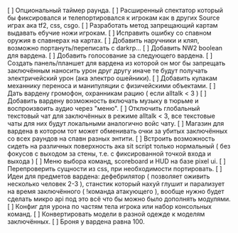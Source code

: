 [ ] Опциональный таймер раунда.
[ ] Расширенный спектатор который бы фиксировался и телепортировался к игрокам как в других Source играх ака tf2, css, csgo.
[ ] Разработать метод запрещающий картам выдавать ебучие ножи игрокам.
[ ] Исправить ошибку со спавном оружия в спавнерах на картах.
[ ] Добавить наручники и кляп, возможно портануть/переписать с darkrp...
[ ] Добавить NW2 boolean для вардена.
[ ] Добавить голосование за следующего вардена.
[ ] Создать панель/планшет для вардена из которой он мог бы запрещать заключённым наносить урон друг другу иначе те будут получать электричейский урон (ака электро ошейники).
[ ] Добавить кулакам механнику переноса и манипуляции с физичейскими объектами.
[ ] Дать вардену громофон, охранникам рацию ( если alltalk < 3 )
[ ] Добавить вардену возможность включать музыку в тюрьме и воспроизвоить аудио через "меню".
[ ] Отключить глобальный текстовый чат для заключённых в режиме alltalk < 3, все текстовые чаты для них будут локальными аналогично войс чату.
[ ] Магазин для вардена в котором тот может обменивать очки за убитых заключённых со всех раундов на спавн разных энтити.
[ ] Встроить возможность сидеть на различных поверхность ака sit script только нормальный ( без фокусов с выходом за стены, т.е. с фиксированной точкой входа и выхода )
[ ] Меню выбора команд, scoreboard и HUD на базе pixel ui.
[ ] Перепроверить сущности из css, при необходимости портировать.
[ ] Идеи для предметов вардена: дефебрилятор ( позволяет оживить несколько человек 2-3 ), станстик который нахуй глушит и парализует на время заключённого ( !команда атакующего ), вообще нужно будет сделать микро api под это всё что бы можно было дополнять модулями.
[ ] Конфиг для урона по частям тела игрока или набор консольных команд.
[ ] Конвертировать модели в разной одежде к моделям заключённых.
[ ] Броня у вардена равна 100.